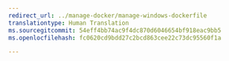 ```yaml
---
redirect_url: ../manage-docker/manage-windows-dockerfile
translationtype: Human Translation
ms.sourcegitcommit: 54eff4bb74ac9f4dc870d6046654bf918eac9bb5
ms.openlocfilehash: fc0620cd9bdd27c2bcd863cee22c73dc95560f1a

---
```



<!--HONumber=Jan17_HO3-->


